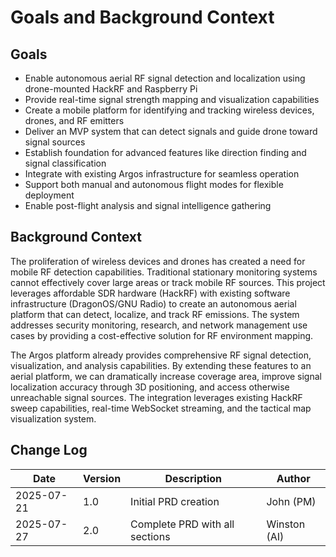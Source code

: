 # Goals and Background Context

## Goals
- Enable autonomous aerial RF signal detection and localization using drone-mounted HackRF and Raspberry Pi
- Provide real-time signal strength mapping and visualization capabilities  
- Create a mobile platform for identifying and tracking wireless devices, drones, and RF emitters
- Deliver an MVP system that can detect signals and guide drone toward signal sources
- Establish foundation for advanced features like direction finding and signal classification
- Integrate with existing Argos infrastructure for seamless operation
- Support both manual and autonomous flight modes for flexible deployment
- Enable post-flight analysis and signal intelligence gathering

## Background Context
The proliferation of wireless devices and drones has created a need for mobile RF detection capabilities. Traditional stationary monitoring systems cannot effectively cover large areas or track mobile RF sources. This project leverages affordable SDR hardware (HackRF) with existing software infrastructure (DragonOS/GNU Radio) to create an autonomous aerial platform that can detect, localize, and track RF emissions. The system addresses security monitoring, research, and network management use cases by providing a cost-effective solution for RF environment mapping.

The Argos platform already provides comprehensive RF signal detection, visualization, and analysis capabilities. By extending these features to an aerial platform, we can dramatically increase coverage area, improve signal localization accuracy through 3D positioning, and access otherwise unreachable signal sources. The integration leverages existing HackRF sweep capabilities, real-time WebSocket streaming, and the tactical map visualization system.

## Change Log
| Date | Version | Description | Author |
|------|---------|-------------|--------|
| 2025-07-21 | 1.0 | Initial PRD creation | John (PM) |
| 2025-07-27 | 2.0 | Complete PRD with all sections | Winston (AI) |
